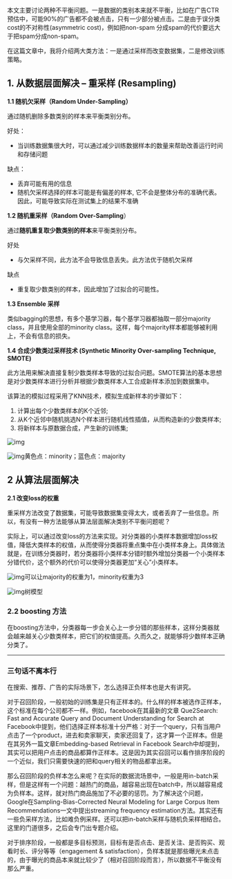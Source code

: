 本文主要讨论两种不平衡问题。一是数据的类别本来就不平衡，比如在广告CTR预估中，可能90%的广告都不会被点击，只有一少部分被点击。二是由于误分类cost的不对称性(asymmetric cost)，例如把non-spam 分成spam的代价要远大于把spam分成non-spam。

在这篇文章中，我将介绍两大类方法：一是通过采样而改变数据集，二是修改训练策略。

## 1. 从数据层面解决 – 重采样 (Resampling)

**1.1 随机欠采样（Random Under-Sampling）**

通过随机删除多数类别的样本来平衡类别分布。

好处：

- 当训练数据集很大时，可以通过减少训练数据样本的数量来帮助改善运行时间和存储问题

缺点：

- 丢弃可能有用的信息
- 随机欠采样选择的样本可能是有偏差的样本, 它不会是整体分布的准确代表。因此，可能导致实际在测试集上的结果不准确

**1.2 随机重采样（Random Over-Sampling**）

通过**随机重复取少数类别的样本**来平衡类别分布。

好处

- 与欠采样不同，此方法不会导致信息丢失。此方法优于随机欠采样

缺点

- 重复取少数类别的样本，因此增加了过拟合的可能性。

**1.3 Ensemble 采样**

类似bagging的思想，有多个基学习器，每个基学习器都抽取一部分majority class，并且使用全部的minority class。这样，每个majority样本都能够被利用上，不会有信息的损失。

**1.4 合成少数类过采样技术 (Synthetic Minority Over-sampling Technique, SMOTE)**

此方法用来解决直接复制少数类样本导致的过拟合问题。SMOTE算法的基本思想是对少数类样本进行分析并根据少数类样本人工合成新样本添加到数据集中。

该算法的模拟过程采用了KNN技术，模拟生成新样本的步骤如下：

1. 计算出每个少数类样本的K个近邻;
2. 从K个近邻中随机挑选N个样本进行随机线性插值，从而构造新的少数类样本;
3. 将新样本与原数据合成，产生新的训练集;

![img](https://pic2.zhimg.com/80/v2-dc0c600e2c37c333ab761a8673a9eb41_1440w.jpg)

![img](https://pic3.zhimg.com/80/v2-ff53c4c83a789eecb47feaa61563c57a_1440w.jpg)黄色点：minority；蓝色点：majority

## 2 从算法层面解决

**2.1 改变loss的权重**

重采样方法改变了数据集，可能导致数据集变得太大，或者丢弃了一些信息。所以，有没有一种方法能够从算法层面解决类别不平衡问题呢？

实际上，可以通过改变loss的方法来实现。对分类器的小类样本数据增加loss权值，降低大类样本的权值，从而使得分类器将重点集中在小类样本身上。具体做法就是，在训练分类器时，若分类器将小类样本分错时额外增加分类器一个小类样本分错代价，这个额外的代价可以使得分类器更加“关心”小类样本。

![img](https://pic4.zhimg.com/80/v2-762577496f8380237295f080829a75c7_1440w.jpg)可以让majority的权重为1，minority权重为3

![img](https://pic1.zhimg.com/80/v2-b5c983bad91d58f64dd57400113758d4_1440w.jpg)树模型

### 2.2 boosting 方法

在boosting方法中，分类器每一步会关心上一步分错的那些样本，这样分类器就会越来越关心少数类样本，把它们的权值提高。久而久之，就能够将少数样本正确分类了。

------

### 三句话不离本行

在搜索、推荐、广告的实际场景下，怎么选择正负样本也是大有讲究。

对于召回阶段，一般初始的训练集是只有正样本的。什么样的样本被选作正样本，这个标准在每个公司都不一样。例如，facebook在其最新的文章 Que2Search: Fast and Accurate Query and Document Understanding for Search at Facebook中提到，他们选择正样本标准十分严格：对于一个query，只有当用户点击了一个product，进去和卖家聊天，卖家还回复了，这才算一个正样本。但是在其另外一篇文章Embedding-based Retrieval in Facebook Search中却提到，其实可以把用户点击的商品都算作正样本。这是因为其实召回可以看作排序阶段的一个近似，我们只需要快速的把和query相关的物品都拿出来。

那么召回阶段的负样本怎么来呢？在实际的数据流场景中，一般是用in-batch采样，但是这样有一个问题：越热门的商品，越容易出现在batch中，所以越容易成为负样本。这样，就对热门商品施加了不必要的惩罚。为了解决这个问题，Google在Sampling-Bias-Corrected Neural Modeling for Large Corpus Item Recommendations一文中提出streaming frequency estimation方法。其实还有一些负采样方法，比如难负例采样。还可以把in-batch采样与随机负采样相结合。这里的门道很多，之后会专门出专题介绍。

对于排序阶段，一般都是多目标预测，目标有是否点击、是否关注、是否购买、观看时长、评分等等（engagement & satisfaction），负样本就是那些曝光未点击的，由于曝光的商品本来就比较少了（相对召回阶段而言），所以数据不平衡没有那么严重。


  